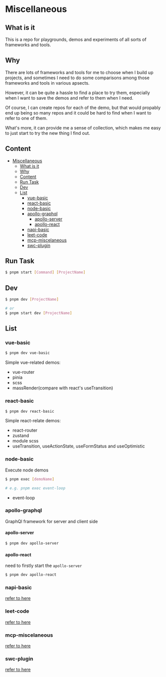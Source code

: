 # Miscellaneous

## What is it

This is a repo for playgrounds, demos and experiments of all sorts of frameworks and tools.

## Why

There are lots of frameworks and tools for me to choose when I build up projects, and sometimes I need to do some comparisons among those frameworks and tools in various apsects. 

However, it can be quite a hassle to find a place to try them, especially when I want to save the demos and refer to them when I need. 

Of course, I can create repos for each of the demo, but that would propably end up being so many repos and it could be hard to find when I want to refer to one of them.

What's more, it can provide me a sense of collection, which makes me easy to just start to try the new thing I find out.

## Content

- [Miscellaneous](#miscellaneous)
  - [What is it](#what-is-it)
  - [Why](#why)
  - [Content](#content)
  - [Run Task](#run-task)
  - [Dev](#dev)
  - [List](#list)
    - [vue-basic](#vue-basic)
    - [react-basic](#react-basic)
    - [node-basic](#node-basic)
    - [apollo-graphql](#apollo-graphql)
      - [apollo-server](#apollo-server)
      - [apollo-react](#apollo-react)
    - [napi-basic](#napi-basic)
    - [leet-code](#leet-code)
    - [mcp-miscelaneous](#mcp-miscelaneous)
    - [swc-plugin](#swc-plugin)

## Run Task

```bash
$ pnpm start [Command] [ProjectName]
```

## Dev

```bash
$ pnpm dev [ProjectName]

# or
$ pnpm start dev [ProjectName]
```

## List

### vue-basic

```bash
$ pnpm dev vue-basic
```

Simple vue-related demos:

- vue-router
- pinia
- scss
- massRender(compare with react's useTransition)

### react-basic

```bash
$ pnpm dev react-basic
```

Simple react-relate demos:

- react-router
- zustand
- module scss
- useTransition, useActionState, useFormStatus and useOptimistic

### node-basic

Execute node demos

```bash
$ pnpm exec [demoName]

# e.g. pnpm exec event-loop
```

- event-loop

### apollo-graphql

GraphQl framework for server and client side

#### apollo-server

```bash
$ pnpm dev apollo-server
```

#### apollo-react

need to firstly start the `apollo-server`

```bash
$ pnpm dev apollo-react
```

### napi-basic

[refer to here](./frameworks/napi-basic)

### leet-code

[refer to here](./leet-code)

### mcp-miscelaneous

[refer to here](./frameworks/mcp)

### swc-plugin

[refer to here](./tools/swc-plugin)
